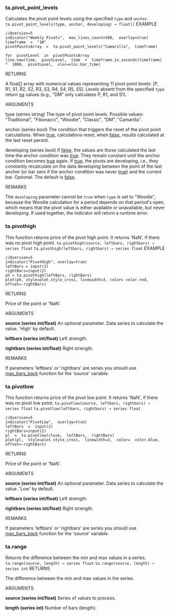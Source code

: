 
### ta.pivot_point_levels

Calculates the pivot point levels using the specified `type` and `anchor`.
`
ta.pivot_point_levels(type, anchor, developing) → float[]
`
EXAMPLE

```
//@version=5  
indicator("Weekly Pivots",  max_lines_count=500,  overlay=true)  
timeframe  =  "1W" 
pivotPointsArray  =  ta.pivot_point_levels("Camarilla",  timeframe)  

for  pivotLevel  in  pivotPointsArray  
line.new(time,  pivotLevel,  time  +  timeframe.in_seconds(timeframe)  *  1000,  pivotLevel,  xloc=xloc.bar_time)
```

RETURNS

A float[] array with numerical values representing 11 pivot point levels: [P, R1, S1, R2, S2, R3, S3, R4, S4, R5, S5]. Levels absent from the specified `type` return  [na](https://www.tradingview.com/pine-script-reference/v5/#var_na)  values (e.g., "DM" only calculates P, R1, and S1).

ARGUMENTS

type (series string) The type of pivot point levels. Possible values: "Traditional", "Fibonacci", "Woodie", "Classic", "DM", "Camarilla".

anchor (series bool) The condition that triggers the reset of the pivot point calculations. When  [true](https://www.tradingview.com/pine-script-reference/v5/#op_true), calculations reset; when  [false](https://www.tradingview.com/pine-script-reference/v5/#op_false), results calculated at the last reset persist.

developing (series bool) If  [false](https://www.tradingview.com/pine-script-reference/v5/#op_false), the values are those calculated the last time the anchor condition was  [true](https://www.tradingview.com/pine-script-reference/v5/#op_true). They remain constant until the anchor condition becomes  [true](https://www.tradingview.com/pine-script-reference/v5/#op_true)  again. If  [true](https://www.tradingview.com/pine-script-reference/v5/#op_true), the pivots are developing, i.e., they constantly recalculate on the data developing between the point of the last anchor (or bar zero if the anchor condition was never  [true](https://www.tradingview.com/pine-script-reference/v5/#op_true)) and the current bar. Optional. The default is  [false](https://www.tradingview.com/pine-script-reference/v5/#op_false).

REMARKS

The `developing` parameter cannot be `true` when `type` is set to "Woodie", because the Woodie calculation for a period depends on that period's open, which means that the pivot value is either available or unavailable, but never developing. If used together, the indicator will return a runtime error.

### ta.pivothigh

This function returns price of the pivot high point. It returns 'NaN', if there was no pivot high point.
`
ta.pivothigh(source, leftbars, rightbars) → series float
`
`
ta.pivothigh(leftbars, rightbars) → series float
`
EXAMPLE
```
//@version=5
indicator("PivotHigh", overlay=true)
leftBars = input(2)
rightBars=input(2)
ph = ta.pivothigh(leftBars, rightBars)
plot(ph, style=plot.style_cross, linewidth=3, color= color.red, offset=-rightBars)
```

RETURNS

Price of the point or 'NaN'.

ARGUMENTS

**source (series int/float)** An optional parameter. Data series to calculate the value. 'High' by default.

**leftbars (series int/float)** Left strength.

**rightbars (series int/float)** Right strength.

REMARKS

If parameters 'leftbars' or 'rightbars' are series you should use  [max_bars_back](https://www.tradingview.com/pine-script-reference/v5/#fun_max_bars_back)  function for the 'source' variable.
### ta.pivotlow

This function returns price of the pivot low point. It returns 'NaN', if there was no pivot low point.
`
ta.pivotlow(source, leftbars, rightbars) → series float
`
`
ta.pivotlow(leftbars, rightbars) → series float
`
```
//@version=5  
indicator("PivotLow",  overlay=true)  
leftBars  =  input(2)  
rightBars=input(2)  
pl  =  ta.pivotlow(close,  leftBars,  rightBars)  
plot(pl,  style=plot.style_cross,  linewidth=3,  color=  color.blue,  offset=-rightBars)
```
RETURNS

Price of the point or 'NaN'.

ARGUMENTS

**source (series int/float)** An optional parameter. Data series to calculate the value. 'Low' by default.

**leftbars (series int/float)** Left strength.

**rightbars (series int/float)** Right strength.

REMARKS

If parameters 'leftbars' or 'rightbars' are series you should use  [max_bars_back](https://www.tradingview.com/pine-script-reference/v5/#fun_max_bars_back)  function for the 'source' variable.

### ta.range

Returns the difference between the min and max values in a series.
`
ta.range(source, length) → series float
`
`
ta.range(source, length) → series int
`
RETURNS

The difference between the min and max values in the series.

ARGUMENTS

**source (series int/float)** Series of values to process.

**length (series int)** Number of bars (length).
